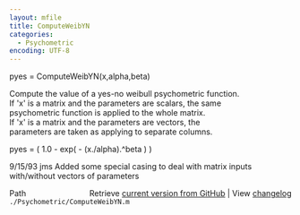 ```yaml
---
layout: mfile
title: ComputeWeibYN
categories:
  - Psychometric
encoding: UTF-8
---
```


pyes = ComputeWeibYN(x,alpha,beta)  

Compute the value of a yes-no weibull psychometric function.  
If 'x' is a matrix and the parameters are scalars, the same  
psychometric function is applied to the whole matrix.  
If 'x' is a matrix and the parameters are vectors, the  
parameters are taken as applying to separate columns.  

   pyes = ( 1.0 - exp( - (x./alpha).^beta ) )  

9/15/93  jms  Added some special casing to deal with matrix inputs  
              with/without vectors of parameters  


<div class="code_header" style="text-align:right;">
  <span style="float:left;">Path&nbsp;&nbsp;</span> <span class="counter">Retrieve <a href=
  "https://raw.github.com/Psychtoolbox-3/Psychtoolbox-3/beta/./Psychometric/ComputeWeibYN.m">current version from GitHub</a> | View <a href=
  "https://github.com/Psychtoolbox-3/Psychtoolbox-3/commits/beta/./Psychometric/ComputeWeibYN.m">changelog</a></span>
</div>
<div class="code">
  <code>./Psychometric/ComputeWeibYN.m</code>
</div>
